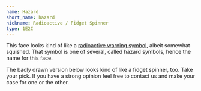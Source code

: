 ```yaml
---
name: Hazard
short_name: hazard
nickname: Radioactive / Fidget Spinner
type: 1E2C
---
```


This face looks kind of like a [radioactive warning symbol](https://www.orau.org/health-physics-museum/articles/radiation-warning-symbol.html), albeit somewhat squished.  That symbol is one of several, called hazard symbols, hence the name for this face.

The badly drawn version below looks kind of like a fidget spinner, too.  Take your pick.  If you have a strong opinion feel free to contact us and make your case for one or the other.
